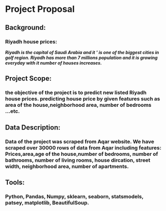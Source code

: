 # Project Proposal

## Background:

### Riyadh house prices:
***Riyadh is the capital of Saudi Arabia and it ' is one of the biggest cities in golf region. Riyadh has more than 7 millions population and it is growing everyday with it number of houses increases.***

## Project Scope:

### the objective of the project is to predict new listed Riyadh house prices. predicting house price by given features such as area of the house,neighborhood area, number of bedrooms ...etc.


## Data Description:

### Data of the project was scraped from Aqar website. We have scraped over 30000 rows of data from Aqar including features: Prices,area,age of the house,number of bedrooms, number of bathrooms, number of living rooms, house dircation, street width, neighborhood area, number of apartments.


## Tools:
### Python, Pandas, Numpy, sklearn, seaborn, statsmodels, patsey, matplotlib, BeautifulSoup.
